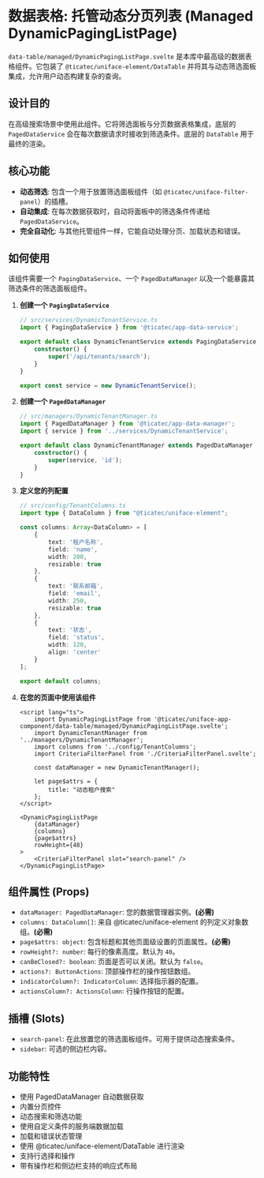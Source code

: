 # 数据表格: 托管动态分页列表 (Managed DynamicPagingListPage)

`data-table/managed/DynamicPagingListPage.svelte` 是本库中最高级的数据表格组件。它包装了 `@ticatec/uniface-element/DataTable` 并将其与动态筛选面板集成，允许用户动态构建复杂的查询。

## 设计目的

在高级搜索场景中使用此组件。它将筛选面板与分页数据表格集成，底层的 `PagedDataService` 会在每次数据请求时接收到筛选条件。底层的 `DataTable` 用于最终的渲染。


## 核心功能

-   **动态筛选**: 包含一个用于放置筛选面板组件（如 `@ticatec/uniface-filter-panel`）的插槽。
-   **自动集成**: 在每次数据获取时，自动将面板中的筛选条件传递给 `PagedDataService`。
-   **完全自动化**: 与其他托管组件一样，它能自动处理分页、加载状态和错误。

## 如何使用

该组件需要一个 `PagingDataService`、一个 `PagedDataManager` 以及一个能暴露其筛选条件的筛选面板组件。

1.  **创建一个 `PagingDataService`**

    ```ts
    // src/services/DynamicTenantService.ts
    import { PagingDataService } from '@ticatec/app-data-service';

    export default class DynamicTenantService extends PagingDataService {
        constructor() {
            super('/api/tenants/search');
        }
    }

    export const service = new DynamicTenantService();
    ```

2.  **创建一个 `PagedDataManager`**

    ```ts
    // src/managers/DynamicTenantManager.ts
    import { PagedDataManager } from '@ticatec/app-data-manager';
    import { service } from '../services/DynamicTenantService';

    export default class DynamicTenantManager extends PagedDataManager {
        constructor() {
            super(service, 'id');
        }
    }
    ```

3.  **定义您的列配置**

    ```ts
    // src/config/TenantColumns.ts
    import type { DataColumn } from "@ticatec/uniface-element";

    const columns: Array<DataColumn> = [
        {
            text: '租户名称',
            field: 'name',
            width: 200,
            resizable: true
        },
        {
            text: '联系邮箱',
            field: 'email',
            width: 250,
            resizable: true
        },
        {
            text: '状态',
            field: 'status',
            width: 120,
            align: 'center'
        }
    ];

    export default columns;
    ```

4.  **在您的页面中使用该组件**

    ```svelte
    <script lang="ts">
        import DynamicPagingListPage from '@ticatec/uniface-app-component/data-table/managed/DynamicPagingListPage.svelte';
        import DynamicTenantManager from '../managers/DynamicTenantManager';
        import columns from '../config/TenantColumns';
        import CriteriaFilterPanel from './CriteriaFilterPanel.svelte';

        const dataManager = new DynamicTenantManager();

        let page$attrs = {
            title: "动态租户搜索"
        };
    </script>

    <DynamicPagingListPage
        {dataManager}
        {columns}
        {page$attrs}
        rowHeight={48}
    >
        <CriteriaFilterPanel slot="search-panel" />
    </DynamicPagingListPage>
    ```

## 组件属性 (Props)

-   `dataManager: PagedDataManager`: 您的数据管理器实例。**(必需)**
-   `columns: DataColumn[]`: 来自 @ticatec/uniface-element 的列定义对象数组。**(必需)**
-   `page$attrs: object`: 包含标题和其他页面级设置的页面属性。**(必需)**
-   `rowHeight?: number`: 每行的像素高度。默认为 `40`。
-   `canBeClosed?: boolean`: 页面是否可以关闭。默认为 `false`。
-   `actions?: ButtonActions`: 顶部操作栏的操作按钮数组。
-   `indicatorColumn?: IndicatorColumn`: 选择指示器的配置。
-   `actionsColumn?: ActionsColumn`: 行操作按钮的配置。

## 插槽 (Slots)

-   `search-panel`: 在此放置您的筛选面板组件。可用于提供动态搜索条件。
-   `sidebar`: 可选的侧边栏内容。

## 功能特性

-   使用 PagedDataManager 自动数据获取
-   内置分页控件
-   动态搜索和筛选功能
-   使用自定义条件的服务端数据加载
-   加载和错误状态管理
-   使用 @ticatec/uniface-element/DataTable 进行渲染
-   支持行选择和操作
-   带有操作栏和侧边栏支持的响应式布局
